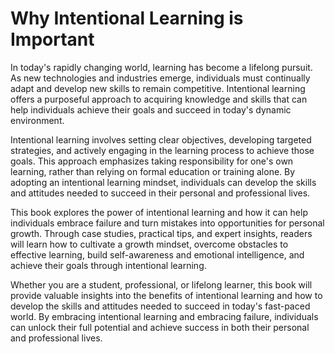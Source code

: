 Why Intentional Learning is Important
===================================================

In today's rapidly changing world, learning has become a lifelong pursuit. As new technologies and industries emerge, individuals must continually adapt and develop new skills to remain competitive. Intentional learning offers a purposeful approach to acquiring knowledge and skills that can help individuals achieve their goals and succeed in today's dynamic environment.

Intentional learning involves setting clear objectives, developing targeted strategies, and actively engaging in the learning process to achieve those goals. This approach emphasizes taking responsibility for one's own learning, rather than relying on formal education or training alone. By adopting an intentional learning mindset, individuals can develop the skills and attitudes needed to succeed in their personal and professional lives.

This book explores the power of intentional learning and how it can help individuals embrace failure and turn mistakes into opportunities for personal growth. Through case studies, practical tips, and expert insights, readers will learn how to cultivate a growth mindset, overcome obstacles to effective learning, build self-awareness and emotional intelligence, and achieve their goals through intentional learning.

Whether you are a student, professional, or lifelong learner, this book will provide valuable insights into the benefits of intentional learning and how to develop the skills and attitudes needed to succeed in today's fast-paced world. By embracing intentional learning and embracing failure, individuals can unlock their full potential and achieve success in both their personal and professional lives.
